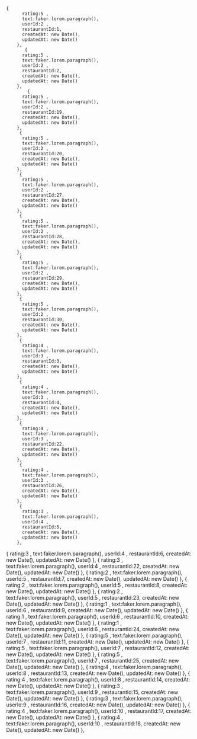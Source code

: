     {
          rating:5 ,
          text:faker.lorem.paragraph(),
          userId:2 ,
          restaurantId:1,
          createdAt: new Date(),
          updatedAt: new Date()
        },
           {
          rating:5 ,
          text:faker.lorem.paragraph(),
          userId:2 ,
          restaurantId:2,
          createdAt: new Date(),
          updatedAt: new Date()
        },
            {
          rating:5 ,
          text:faker.lorem.paragraph(),
          userId:2 ,
          restaurantId:19,
          createdAt: new Date(),
          updatedAt: new Date()
        },
         {
          rating:5 ,
          text:faker.lorem.paragraph(),
          userId:2 ,
          restaurantId:20,
          createdAt: new Date(),
          updatedAt: new Date()
        },
         {
          rating:5 ,
          text:faker.lorem.paragraph(),
          userId:2 ,
          restaurantId:27,
          createdAt: new Date(),
          updatedAt: new Date()
        },
         {
          rating:5 ,
          text:faker.lorem.paragraph(),
          userId:2 ,
          restaurantId:28,
          createdAt: new Date(),
          updatedAt: new Date()
        },
         {
          rating:5 ,
          text:faker.lorem.paragraph(),
          userId:2 ,
          restaurantId:29,
          createdAt: new Date(),
          updatedAt: new Date()
        },
         {
          rating:5 ,
          text:faker.lorem.paragraph(),
          userId:2 ,
          restaurantId:30,
          createdAt: new Date(),
          updatedAt: new Date()
        },
         {
          rating:4 ,
          text:faker.lorem.paragraph(),
          userId:3 ,
          restaurantId:3,
          createdAt: new Date(),
          updatedAt: new Date()
        },
         {
          rating:4 ,
          text:faker.lorem.paragraph(),
          userId:3 ,
          restaurantId:4,
          createdAt: new Date(),
          updatedAt: new Date()
        },
         {
          rating:4 ,
          text:faker.lorem.paragraph(),
          userId:3 ,
          restaurantId:22,
          createdAt: new Date(),
          updatedAt: new Date()
        },
         {
          rating:4 ,
          text:faker.lorem.paragraph(),
          userId:3 ,
          restaurantId:26,
          createdAt: new Date(),
          updatedAt: new Date()
        },
         {
          rating:3 ,
          text:faker.lorem.paragraph(),
          userId:4 ,
          restaurantId:5,
          createdAt: new Date(),
          updatedAt: new Date()
        },
{
          rating:3 ,
          text:faker.lorem.paragraph(),
          userId:4 ,
          restaurantId:6,
          createdAt: new Date(),
          updatedAt: new Date()
        },
        {
          rating:3 ,
          text:faker.lorem.paragraph(),
          userId:4 ,
          restaurantId:22,
          createdAt: new Date(),
          updatedAt: new Date()
        },
        {
          rating:2 ,
          text:faker.lorem.paragraph(),
          userId:5 ,
          restaurantId:7,
          createdAt: new Date(),
          updatedAt: new Date()
        },
         {
          rating:2 ,
          text:faker.lorem.paragraph(),
          userId:5 ,
          restaurantId:8,
          createdAt: new Date(),
          updatedAt: new Date()
        },
         {
          rating:2 ,
          text:faker.lorem.paragraph(),
          userId:5 ,
          restaurantId:23,
          createdAt: new Date(),
          updatedAt: new Date()
        },
         {
          rating:1 ,
          text:faker.lorem.paragraph(),
          userId:6 ,
          restaurantId:9,
          createdAt: new Date(),
          updatedAt: new Date()
        },
        {
          rating:1 ,
          text:faker.lorem.paragraph(),
          userId:6 ,
          restaurantId:10,
          createdAt: new Date(),
          updatedAt: new Date()
        },
        {
          rating:1 ,
          text:faker.lorem.paragraph(),
          userId:6 ,
          restaurantId:24,
          createdAt: new Date(),
          updatedAt: new Date()
        },
        {
          rating:5 ,
          text:faker.lorem.paragraph(),
          userId:7 ,
          restaurantId:11,
          createdAt: new Date(),
          updatedAt: new Date()
        },
         {
          rating:5 ,
          text:faker.lorem.paragraph(),
          userId:7 ,
          restaurantId:12,
          createdAt: new Date(),
          updatedAt: new Date()
        },
        {
          rating:5 ,
          text:faker.lorem.paragraph(),
          userId:7 ,
          restaurantId:25,
          createdAt: new Date(),
          updatedAt: new Date()
        },
        {
          rating:4 ,
          text:faker.lorem.paragraph(),
          userId:8 ,
          restaurantId:13,
          createdAt: new Date(),
          updatedAt: new Date()
        },
        {
          rating:4 ,
          text:faker.lorem.paragraph(),
          userId:8 ,
          restaurantId:14,
          createdAt: new Date(),
          updatedAt: new Date()
        },
        {
          rating:3 ,
          text:faker.lorem.paragraph(),
          userId:9 ,
          restaurantId:15,
          createdAt: new Date(),
          updatedAt: new Date()
        },
        {
          rating:3 ,
          text:faker.lorem.paragraph(),
          userId:9 ,
          restaurantId:16,
          createdAt: new Date(),
          updatedAt: new Date()
        },
        {
          rating:4 ,
          text:faker.lorem.paragraph(),
          userId:10 ,
          restaurantId:17,
          createdAt: new Date(),
          updatedAt: new Date()
        },
        {
          rating:4 ,
          text:faker.lorem.paragraph(),
          userId:10 ,
          restaurantId:18,
          createdAt: new Date(),
          updatedAt: new Date()
        },
